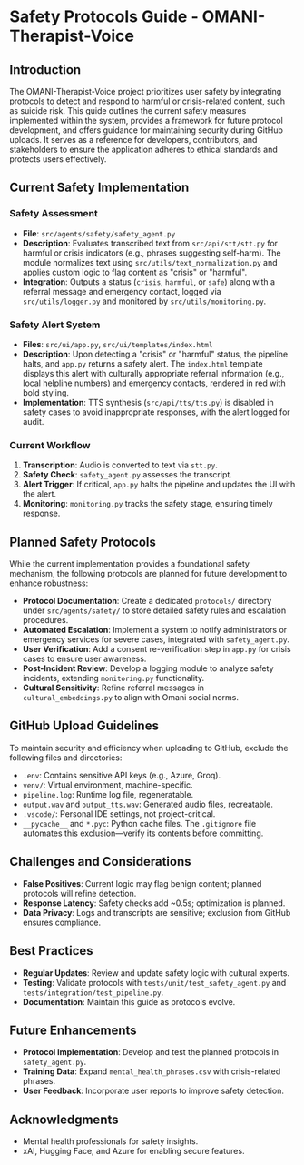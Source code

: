 # Safety Protocols Guide - OMANI-Therapist-Voice

## Introduction
The OMANI-Therapist-Voice project prioritizes user safety by integrating protocols to detect and respond to harmful or crisis-related content, such as suicide risk. This guide outlines the current safety measures implemented within the system, provides a framework for future protocol development, and offers guidance for maintaining security during GitHub uploads. It serves as a reference for developers, contributors, and stakeholders to ensure the application adheres to ethical standards and protects users effectively.

## Current Safety Implementation
### Safety Assessment
- **File**: `src/agents/safety/safety_agent.py`
- **Description**: Evaluates transcribed text from `src/api/stt/stt.py` for harmful or crisis indicators (e.g., phrases suggesting self-harm). The module normalizes text using `src/utils/text_normalization.py` and applies custom logic to flag content as "crisis" or "harmful".
- **Integration**: Outputs a status (`crisis`, `harmful`, or `safe`) along with a referral message and emergency contact, logged via `src/utils/logger.py` and monitored by `src/utils/monitoring.py`.

### Safety Alert System
- **Files**: `src/ui/app.py`, `src/ui/templates/index.html`
- **Description**: Upon detecting a "crisis" or "harmful" status, the pipeline halts, and `app.py` returns a safety alert. The `index.html` template displays this alert with culturally appropriate referral information (e.g., local helpline numbers) and emergency contacts, rendered in red with bold styling.
- **Implementation**: TTS synthesis (`src/api/tts/tts.py`) is disabled in safety cases to avoid inappropriate responses, with the alert logged for audit.

### Current Workflow
1. **Transcription**: Audio is converted to text via `stt.py`.
2. **Safety Check**: `safety_agent.py` assesses the transcript.
3. **Alert Trigger**: If critical, `app.py` halts the pipeline and updates the UI with the alert.
4. **Monitoring**: `monitoring.py` tracks the safety stage, ensuring timely response.

## Planned Safety Protocols
While the current implementation provides a foundational safety mechanism, the following protocols are planned for future development to enhance robustness:
- **Protocol Documentation**: Create a dedicated `protocols/` directory under `src/agents/safety/` to store detailed safety rules and escalation procedures.
- **Automated Escalation**: Implement a system to notify administrators or emergency services for severe cases, integrated with `safety_agent.py`.
- **User Verification**: Add a consent re-verification step in `app.py` for crisis cases to ensure user awareness.
- **Post-Incident Review**: Develop a logging module to analyze safety incidents, extending `monitoring.py` functionality.
- **Cultural Sensitivity**: Refine referral messages in `cultural_embeddings.py` to align with Omani social norms.


## GitHub Upload Guidelines
To maintain security and efficiency when uploading to GitHub, exclude the following files and directories:
- `.env`: Contains sensitive API keys (e.g., Azure, Groq).
- `venv/`: Virtual environment, machine-specific.
- `pipeline.log`: Runtime log file, regeneratable.
- `output.wav` and `output_tts.wav`: Generated audio files, recreatable.
- `.vscode/`: Personal IDE settings, not project-critical.
- `__pycache__` and `*.pyc`: Python cache files.
The `.gitignore` file automates this exclusion—verify its contents before committing.

## Challenges and Considerations
- **False Positives**: Current logic may flag benign content; planned protocols will refine detection.
- **Response Latency**: Safety checks add ~0.5s; optimization is planned.
- **Data Privacy**: Logs and transcripts are sensitive; exclusion from GitHub ensures compliance.

## Best Practices
- **Regular Updates**: Review and update safety logic with cultural experts.
- **Testing**: Validate protocols with `tests/unit/test_safety_agent.py` and `tests/integration/test_pipeline.py`.
- **Documentation**: Maintain this guide as protocols evolve.

## Future Enhancements
- **Protocol Implementation**: Develop and test the planned protocols in `safety_agent.py`.
- **Training Data**: Expand `mental_health_phrases.csv` with crisis-related phrases.
- **User Feedback**: Incorporate user reports to improve safety detection.

## Acknowledgments
- Mental health professionals for safety insights.
- xAI, Hugging Face, and Azure for enabling secure features.

